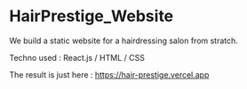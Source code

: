 # HairPrestige_Website
We build a static website for a hairdressing salon from stratch.

Techno used : React.js / HTML / CSS

The result is just here : https://hair-prestige.vercel.app
